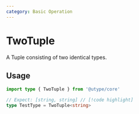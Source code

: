 ```yaml
---
category: Basic Operation
---
```


# TwoTuple

<TypeInfo category="Basic Operation" />

A Tuple consisting of two identical types.

## Usage

```ts
import type { TwoTuple } from '@utype/core'

// Expect: [string, string] // [!code highlight]
type TestType = TwoTuple<string>
```
